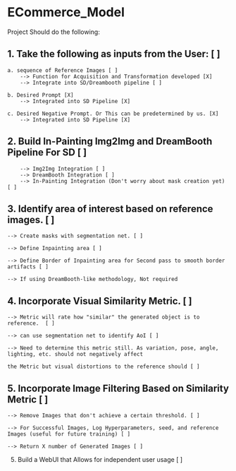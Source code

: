 # ECommerce_Model


Project Should do the following:

## 1. Take the following as inputs from the User: [ ]

    a. sequence of Reference Images [ ]
        --> Function for Acquisition and Transformation developed [X]
        --> Integrate into SD/Dreambooth pipeline [ ] 

    b. Desired Prompt [X]
        --> Integrated into SD Pipeline [X]

    c. Desired Negative Prompt. Or This can be predetermined by us. [X]
        --> Integrated into SD Pipeline [X]

## 2. Build In-Painting Img2Img and DreamBooth Pipeline For SD [ ]
        --> Img2Img Integration [ ]
        --> DreamBooth Integration [ ]
        --> In-Painting Integration (Don't worry about mask creation yet) [ ]


## 3. Identify area of interest based on reference images. [ ]

    --> Create masks with segmentation net. [ ]

    --> Define Inpainting area [ ]

    --> Define Border of Inpainting area for Second pass to smooth border artifacts [ ]

    --> If using DreamBooth-like methodology, Not required

## 4. Incorporate Visual Similarity Metric.  [ ]

    --> Metric will rate how "similar" the generated object is to reference.  [ ]

    --> can use segmentation net to identify AoI [ ]

    --> Need to determine this metric still. As variation, pose, angle, lighting, etc. should not negatively affect

    the Metric but visual distortions to the reference should [ ]

## 5. Incorporate Image Filtering Based on Similarity Metric [ ]

    --> Remove Images that don't achieve a certain threshold. [ ]

    --> For Successful Images, Log Hyperparameters, seed, and reference Images (useful for future training) [ ]

    --> Return X number of Generated Images [ ]

5. Build a WebUI that Allows for independent user usage [ ]
